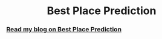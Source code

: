 <div align="center">
  <h1>Best Place Prediction</h1>
</div>
<div>
  <h3><a href="https://blog.solvprob.in/machine-learning/09/2020/best-place-prediction-using-machine-learning/">Read my blog on Best Place Prediction</a></h3>
</div>
